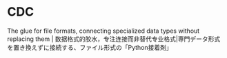# CDC
The glue for file formats, connecting specialized data types without replacing them | 数据格式的胶水，专注连接而非替代专业格式|専門データ形式を置き換えずに接続する、ファイル形式の「Python接着剤」
